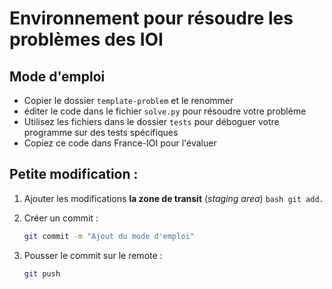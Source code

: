 # Environnement pour résoudre les problèmes des IOI

## Mode d'emploi

- Copier le dossier `template-problem` et le renommer
- éditer le code dans le fichier `solve.py` pour résoudre votre problème
- Utilisez les fichiers dans le dossier `tests` pour déboguer votre programme sur des tests spécifiques
- Copiez ce code dans France-IOI pour l'évaluer


## Petite modification : 
    

1. Ajouter les modifications **la zone de transit** (*staging area*)
        ```bash
        git add.
        ```

1. Créer un commit :
    ```bash
    git commit -m "Ajout du mode d'emploi"
    ```        
1. Pousser le commit sur le remote :
     ```bash
    git push
    ```